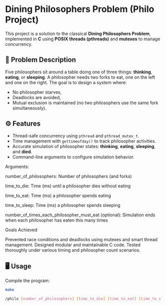 # Dining Philosophers Problem (Philo Project)

This project is a solution to the classical **Dining Philosophers Problem**, implemented in **C** using **POSIX threads (pthreads)** and **mutexes** to manage concurrency.

## 🧠 Problem Description

Five philosophers sit around a table doing one of three things: **thinking**, **eating**, or **sleeping**. A philosopher needs two forks to eat, one on the left and one on the right. The goal is to design a system where:
- No philosopher starves,
- Deadlocks are avoided,
- Mutual exclusion is maintained (no two philosophers use the same fork simultaneously).

## ⚙️ Features

- Thread-safe concurrency using `pthread` and `pthread_mutex_t`.
- Time management with `gettimeofday()` to track philosopher activities.
- Accurate simulation of philosopher states: **thinking**, **eating**, **sleeping**, and **died**.
- Command-line arguments to configure simulation behavior.

Arguments:

number_of_philosophers: Number of philosophers (and forks)

time_to_die: Time (ms) until a philosopher dies without eating

time_to_eat: Time (ms) a philosopher spends eating

time_to_sleep: Time (ms) a philosopher spends sleeping

number_of_times_each_philosopher_must_eat (optional): Simulation ends when each philosopher has eaten this many times

Goals Achieved

Prevented race conditions and deadlocks using mutexes and smart thread management.
Designed modular and maintainable C code.
Tested thoroughly under various timing and philosopher count scenarios.

## 🖥️ Usage

Compile the program:

```bash
make

/philo [number_of_philosophers] [time_to_die] [time_to_eat] [time_to_sleep] [number_of_times_each_philosopher_must_eat (optional)]
